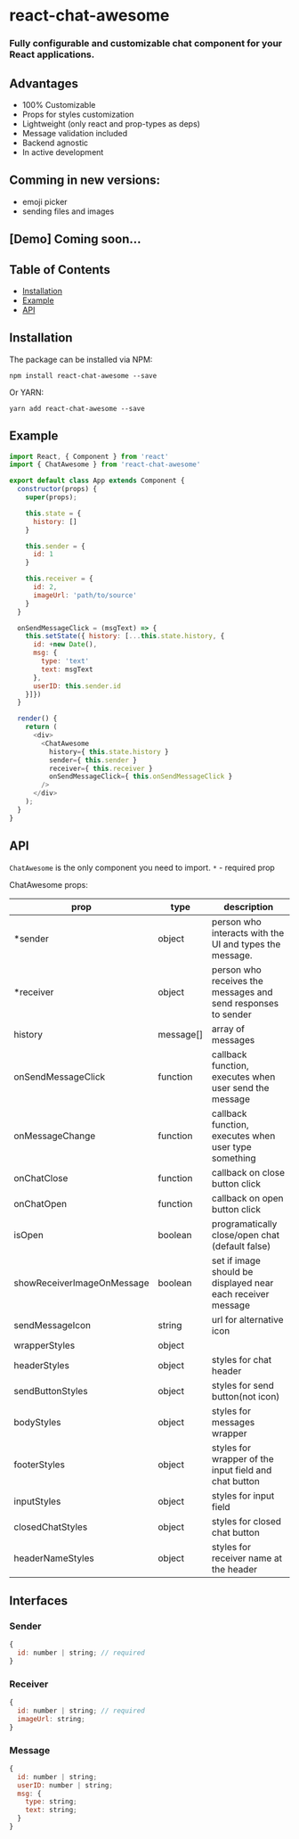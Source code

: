# react-chat-awesome

### Fully configurable and customizable chat component for your React applications. 

## Advantages

- 100% Customizable
- Props for styles customization
- Lightweight (only react and prop-types as deps)
- Message validation included
- Backend agnostic
- In active development

## Comming in new versions:

- emoji picker
- sending files and images

## [Demo] Coming soon...

## Table of Contents
- [Installation](#installation)
- [Example](#example)
- [API](#api)

## Installation

The package can be installed via NPM:

```
npm install react-chat-awesome --save
```

Or YARN:

```
yarn add react-chat-awesome --save
```

## Example

``` javascript
import React, { Component } from 'react'
import { ChatAwesome } from 'react-chat-awesome'

export default class App extends Component {
  constructor(props) {
    super(props);

    this.state = {
      history: []
    }

    this.sender = {
      id: 1
    }

    this.receiver = {
      id: 2,
      imageUrl: 'path/to/source'
    }
  }

  onSendMessageClick = (msgText) => {
    this.setState({ history: [...this.state.history, {
      id: +new Date(),
      msg: {
        type: 'text'
        text: msgText
      },
      userID: this.sender.id
    }]})
  }

  render() {
    return (
      <div>
        <ChatAwesome
          history={ this.state.history }
          sender={ this.sender }
          receiver={ this.receiver }
          onSendMessageClick={ this.onSendMessageClick }
        />
      </div>
    );
  }
}

```
## API

`ChatAwesome` is the only component you need to import.
`*` - required prop

ChatAwesome props:

|prop | type   | description |
|-----|--------|---------------|
| *sender | object | person who interacts with the UI and types the message.|
| *receiver | object | person who receives the messages and send responses to sender |
| history | message[] | array of messages |
| onSendMessageClick | function | callback function, executes when user send the message |
| onMessageChange | function | callback function, executes when user type something |
| onChatClose | function | callback on close button click |
| onChatOpen | function | callback on open button click |
| isOpen | boolean | programatically close/open chat (default false)
| showReceiverImageOnMessage | boolean | set if image should be displayed near each receiver message |
| sendMessageIcon | string | url for alternative icon |
| wrapperStyles | object | |
| headerStyles | object | styles for chat header |
| sendButtonStyles | object | styles for send button(not icon) |
| bodyStyles | object | styles for messages wrapper |
| footerStyles | object | styles for wrapper of the input field and chat button
| inputStyles | object | styles for input field |
| closedChatStyles | object | styles for closed chat button
| headerNameStyles | object | styles for receiver name at the header

## Interfaces

### Sender
``` javascript
{
  id: number | string; // required
}
```

### Receiver
``` javascript
{
  id: number | string; // required 
  imageUrl: string;
}
```
### Message
``` javascript
{
  id: number | string;
  userID: number | string;
  msg: {
    type: string;
    text: string;
  }
}
```